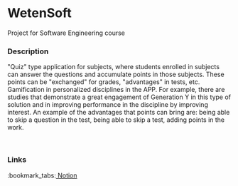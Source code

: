 # WetenSoft
Project for Software Engineering course

<h3>Description</h3>
<p>"Quiz" type application for subjects, where students enrolled in subjects can answer the questions and accumulate points in those subjects. These points can be "exchanged" for grades, "advantages" in tests, etc. Gamification in personalized disciplines in the APP. For example, there are studies that demonstrate a great engagement of Generation Y in this type of solution and in improving performance in the discipline by improving interest. An example of the advantages that points can bring are: being able to skip a question in the test, being able to skip a test, adding points in the work.</p>
<br>
<h3>Links</h3>
:bookmark_tabs:<a href='https://bit.ly/3iMQJLZ' target='_blank'> Notion</a>